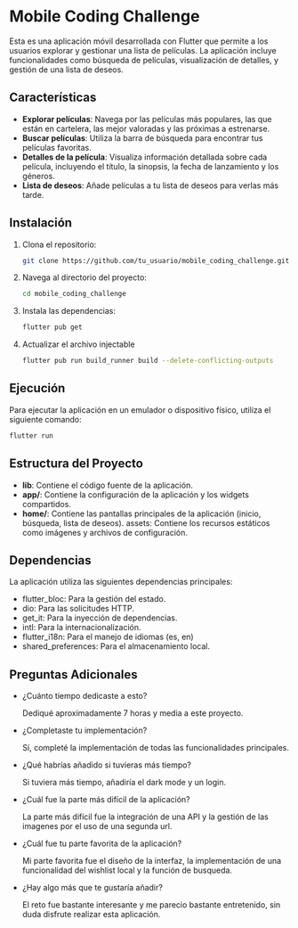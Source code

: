 # Mobile Coding Challenge

Esta es una aplicación móvil desarrollada con Flutter que permite a los usuarios explorar y gestionar una lista de películas. La aplicación incluye funcionalidades como búsqueda de películas, visualización de detalles, y gestión de una lista de deseos.

## Características

- **Explorar películas**: Navega por las películas más populares, las que están en cartelera, las mejor valoradas y las próximas a estrenarse.
- **Buscar películas**: Utiliza la barra de búsqueda para encontrar tus películas favoritas.
- **Detalles de la película**: Visualiza información detallada sobre cada película, incluyendo el título, la sinopsis, la fecha de lanzamiento y los géneros.
- **Lista de deseos**: Añade películas a tu lista de deseos para verlas más tarde.

## Instalación

1. Clona el repositorio:
    ```sh
    git clone https://github.com/tu_usuario/mobile_coding_challenge.git
    ```
2. Navega al directorio del proyecto:
    ```sh
    cd mobile_coding_challenge
    ```
3. Instala las dependencias:
    ```sh
    flutter pub get
    ```
4. Actualizar el archivo injectable
    ```sh
    flutter pub run build_runner build --delete-conflicting-outputs
    ```

## Ejecución

Para ejecutar la aplicación en un emulador o dispositivo físico, utiliza el siguiente comando:
```sh
flutter run
```

## Estructura del Proyecto

- **lib**: Contiene el código fuente de la aplicación.
- **app/**: Contiene la configuración de la aplicación y los widgets compartidos.
- **home/**: Contiene las pantallas principales de la aplicación (inicio, búsqueda, lista de deseos).
assets: Contiene los recursos estáticos como imágenes y archivos de configuración.

## Dependencias
La aplicación utiliza las siguientes dependencias principales:

- flutter_bloc: Para la gestión del estado.
- dio: Para las solicitudes HTTP.
- get_it: Para la inyección de dependencias.
- intl: Para la internacionalización.
- flutter_i18n: Para el manejo de idiomas (es, en)
- shared_preferences: Para el almacenamiento local.

## Preguntas Adicionales
- ¿Cuánto tiempo dedicaste a esto?

    Dediqué aproximadamente 7 horas y media a este proyecto.

- ¿Completaste tu implementación?

    Sí, completé la implementación de todas las funcionalidades principales.

- ¿Qué habrías añadido si tuvieras más tiempo?

    Si tuviera más tiempo, añadiría el dark mode y un login.

- ¿Cuál fue la parte más difícil de la aplicación?

    La parte más difícil fue la integración de una API y la gestión de las imagenes por el uso de una segunda url.

- ¿Cuál fue tu parte favorita de la aplicación?

    Mi parte favorita fue el diseño de la interfaz, la implementación de una funcionalidad del wishlist local y la función de busqueda.

- ¿Hay algo más que te gustaría añadir?

    El reto fue bastante interesante y me parecio bastante entretenido, sin duda disfrute realizar esta aplicación.

